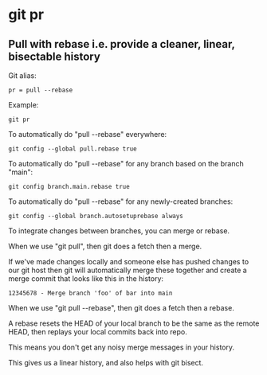 # git pr

## Pull with rebase i.e. provide a cleaner, linear, bisectable history

Git alias:

```git
pr = pull --rebase
```

Example:

```shell
git pr
```


To automatically do "pull --rebase" everywhere:

```shell
git config --global pull.rebase true
```

To automatically do "pull --rebase" for any branch based on 
the branch "main":

```shell
git config branch.main.rebase true
```

To automatically do "pull --rebase" for any newly-created branches:

```shell
git config --global branch.autosetuprebase always
```

To integrate changes between branches, you can merge or rebase.

When we use "git pull", then git does a fetch then a merge.

If we've made changes locally and someone else has pushed changes
to our git host then git will automatically merge these together
and create a merge commit that looks like this in the history:

```shell
12345678 - Merge branch 'foo' of bar into main
```

When we use "git pull --rebase", then git does a fetch then a rebase.

A rebase resets the HEAD of your local branch to be the same as
the remote HEAD, then replays your local commits back into repo.

This means you don't get any noisy merge messages in your history.

This gives us a linear history, and also helps with git bisect.
